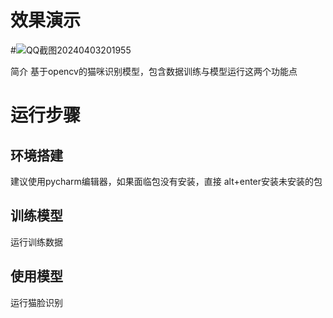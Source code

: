 # 效果演示
#![QQ截图20240403201955](https://github.com/ShangyiAlone/catface/assets/92379749/afaaa985-b55e-44bd-896c-93a222612ae3)

 简介
基于opencv的猫咪识别模型，包含数据训练与模型运行这两个功能点

# 运行步骤

## 环境搭建
建议使用pycharm编辑器，如果面临包没有安装，直接 alt+enter安装未安装的包

## 训练模型
运行训练数据

## 使用模型
运行猫脸识别

